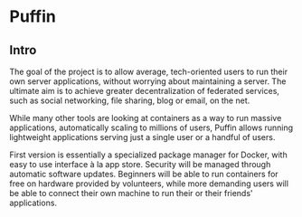 # Puffin

## Intro

The goal of the project is to allow average, tech-oriented users to run their own server applications, without worrying about maintaining a server. The ultimate aim is to achieve greater decentralization of federated services, such as social networking, file sharing, blog or email, on the net.

While many other tools are looking at containers as a way to run massive applications, automatically scaling to millions of users, Puffin allows running lightweight applications serving just a single user or a handful of users.

First version is essentially a specialized package manager for Docker, with easy to use interface à la app store. Security will be managed through automatic software updates. Beginners will be able to run containers for free on hardware provided by volunteers, while more demanding users will be able to connect their own machine to run their or their friends' applications.

